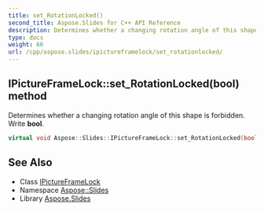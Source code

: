 ```yaml
---
title: set_RotationLocked()
second_title: Aspose.Slides for C++ API Reference
description: Determines whether a changing rotation angle of this shape is forbidden. Write bool.
type: docs
weight: 66
url: /cpp/aspose.slides/ipictureframelock/set_rotationlocked/
---
```

## IPictureFrameLock::set_RotationLocked(bool) method


Determines whether a changing rotation angle of this shape is forbidden. Write **bool**.

```cpp
virtual void Aspose::Slides::IPictureFrameLock::set_RotationLocked(bool value)=0
```

## See Also

* Class [IPictureFrameLock](./)
* Namespace [Aspose::Slides](../)
* Library [Aspose.Slides](../../)